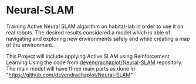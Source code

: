 # Neural-SLAM
Training Active Neural SLAM algorithm on habitat-lab in order to use it on real robots. The desired results considered a model which is able of navigating and exploring new environments safely and while creating a map of the environment. 

This Project will include applying Active SLAM using Reinforcement Learning Using the code from [devendrachaplot/Neural-SLAM](https://github.com/devendrachaplot/Neural-SLAM) repository.
The main model will have three main parts as done in "https://github.com/devendrachaplot/Neural-SLAM"
